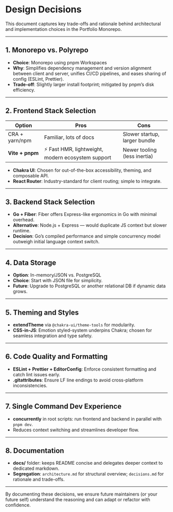 # Design Decisions

This document captures key trade-offs and rationale behind architectural and implementation choices in the Portfolio Monorepo.

---

## 1. Monorepo vs. Polyrepo

* **Choice**: Monorepo using pnpm Workspaces
* **Why**: Simplifies dependency management and version alignment between client and server, unifies CI/CD pipelines, and eases sharing of config (ESLint, Prettier).
* **Trade-off**: Slightly larger install footprint; mitigated by pnpm’s disk efficiency.

---

## 2. Frontend Stack Selection

| Option          | Pros                                              | Cons                          |
| --------------- | ------------------------------------------------- | ----------------------------- |
| CRA + yarn/npm  | Familiar, lots of docs                            | Slower startup, larger bundle |
| **Vite + pnpm** | ⚡ Fast HMR, lightweight, modern ecosystem support | Newer tooling (less inertia)  |

* **Chakra UI**: Chosen for out-of-the-box accessibility, theming, and composable API.
* **React Router**: Industry-standard for client routing; simple to integrate.

---

## 3. Backend Stack Selection

* **Go + Fiber**: Fiber offers Express-like ergonomics in Go with minimal overhead.
* **Alternative**: Node.js + Express — would duplicate JS context but slower runtime.
* **Decision**: Go’s compiled performance and simple concurrency model outweigh initial language context switch.

---

## 4. Data Storage

* **Option**: In-memory/JSON vs. PostgreSQL
* **Choice**: Start with JSON file for simplicity.
* **Future**: Upgrade to PostgreSQL or another relational DB if dynamic data grows.

---

## 5. Theming and Styles

* **extendTheme** via `@chakra-ui/theme-tools` for modularity.
* **CSS-in-JS**: Emotion styled-system underpins Chakra; chosen for seamless integration and type safety.

---

## 6. Code Quality and Formatting

* **ESLint + Prettier + EditorConfig**: Enforce consistent formatting and catch lint issues early.
* **.gitattributes**: Ensure LF line endings to avoid cross-platform inconsistencies.

---

## 7. Single Command Dev Experience

* **concurrently** in root scripts: run frontend and backend in parallel with `pnpm dev`.
* Reduces context switching and streamlines developer flow.

---

## 8. Documentation

* **docs/** folder: keeps README concise and delegates deeper context to dedicated markdown.
* **Segregation**: `architecture.md` for structural overview; `decisions.md` for rationale and trade-offs.

---

By documenting these decisions, we ensure future maintainers (or your future self) understand the reasoning and can adapt or refactor with confidence.
